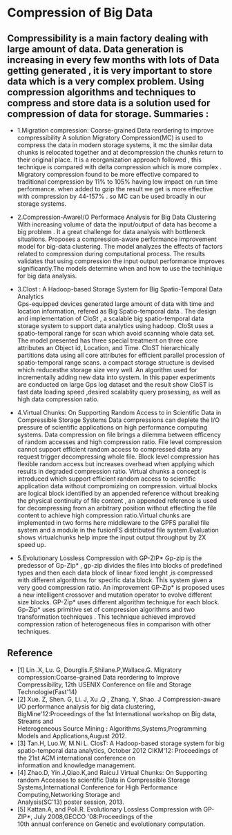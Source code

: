 Compression of Big Data
========================
Compressibility is a main factory dealing with large amount of data. Data generation is increasing in every few months with lots of Data getting generated , it is very important to store data which is a very complex problem. Using compression algorithms and techniques to compress and store data is a solution used for compression of data for storage. 
Summaries :
------------
- 1.Migration compression: Coarse-grained Data reordering to improve compressibility
A solution Migratory Compression(MC) is used to compress the data in modern storage systems, 
it mc the similar data chunks is relocated together  and at decompression the chunks return to their original place. It is a reorganization approach followed , this technique is compared with delta compression which is more complex . Migratory compression found to be more effective compared to traditional compression by 11% to 105% having low impact on run time performance. when added to gzip the result we get is more effective with compression by 44-157% . so MC can be used broadly in our storage systems.

- 2.Compression-AwareI/O Performace Analysis for Big Data Clustering
With increasing volume of data the input/output of data has become a big problem . It a great challenge for data analysis with bottleneck situations. Proposes a compression-aware performance improvement model for big-data clustering. The model analyzes the effects of factors related to compression during computational process. The results validates that using compression the input output performance improves significantly.The models determine when and how to use the techinique for big data analysis.

- 3.Clost : A Hadoop-based Storage System for Big Spatio-Temporal Data Analytics  
Gps-equipped devices generated large amount of data with time and location information, refered as Big Spatio-temporal data . The design and implementation of CloSt , a scalable big spatio-temporal data storage system to support data analytics using hadoop. CloSt uses a spatio-temporal range for scan which avoid scanning whole data set. The model presented has three special treatment on three core attributes an Object id, Location, and Time. CloST hierarchically partitions data using all core attributes for efficient parallel procession of spatio-temporal range scans. a compact storage structure is devised which reducesthe storage size very well. An algorithm used for incrementally adding new data into system. In this paper experiments are conducted on large Gps log dataset and the result show CloST is fast data loading speed ,desired scalablity query prosessing, as well as high data compression ratio.
- 4.Virtual Chunks: On Supporting Random Access to in Scientific Data in Compressible Storage Systems
Data compressions can deplete the I/O pressure of scientific applications on high performance computing systems. Data compression on file brings a dilemma between efficency of random accesses and high compression ratio. File level compression cannot support efficient random access to compressed data any request trigger decompressing whole file. Block level compression has flexible random access but increases overhead when applying which results in degraded compression ratio. Virtual chunks a concept is introduced which support efficient random access to scientific application data without compromizing on compression. virtual blocks are logical block identified by an appended reference without breaking the physical continuity of file content , an appended reference is used for decompressing  from an arbitrary position without effecting the file content to achieve high compression ratio.Virtual chunks are implemented in two forms here middleware  to the GPFS parallel file system and a module in the fusionFS distributed file system.Evaluation shows virtualchunks help impre the input output throughput by 2X speed up.

- 5.Evolutionary Lossless Compression with GP-ZIP*
Gp-zip is the predessor of Gp-Zip* , gp-zip divides the files into blocks of predefined types and then each data block of linear fixed lenght ,is compressed with different algorithms for specific data block. This system given a very good compression ratio. An improvement GP-Zip* is proposed uses a new intelligent crossover and mutation operator to evolve different size blocks. GP-Zip*  uses different algorithm technique for each block. Gp-Zip* uses primitive set of compression algorithms and two transformation techniques . This technique achieved improved compression ration of heterogeneous files in comparison with other techniques. 









Reference  
----------
- [1] Lin .X, Lu. G, Dourglis.F,Shilane.P,Wallace.G.
      Migratory compression:Coarse-grained Data reordering to Improve Compressibility,
      12th USENIX Conference on file and Storage Technologie(Fast'14)
- [2] Xue. Z, Shen. G, Li. J, Xu .Q , Zhang. Y, Shao. J 
     Compression-aware I/O performance analysis for big data clustering,
     BigMine'12:Proceedings of the 1st International workshop on Big data, Streams and         
     Heterogeneous Source Mining : Algorithms,Systems,Programming Models and
     Applications,August 2012.
- [3] Tan.H, Luo.W, M.Ni L.
       ClosT: A Hadoop-based storage system for big spatio-temporal data analytics,
       October 2012 CIKM'12: Proceedings of the 21st ACM international conference on   
        information and knowledge management.
- [4] Zhao.D, Yin.J,Qiao.K,and Raicu.I
      Virtual Chunks: On Supporting random Accesses to scientific Data in Compressible Storage         
      Systems,International Conference for High Performance Computing,Networking Storage and    
      Analysis(SC'13) poster session, 2013.
- [5] Kattan.A, and Poli.R.
      Evolutionary Lossless Compression with GP-ZIP*, July 2008,GECCO '08:Proceedings of the  
      10th annual conference on Genetic and evolutionary computation. 





